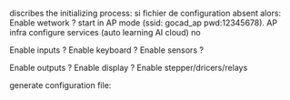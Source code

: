 discribes the initializing process:
si fichier de configuration absent alors:
  Enable wetwork ?
    start in AP mode (ssid: gocad_ap pwd:12345678).
      AP
      infra
        configure services (auto learning AI cloud)
      no

  Enable inputs ?
    Enable keyboard ?
    Enable sensors ?
  
  Enable outputs ?
    Enable display ?
    Enable stepper/dricers/relays

generate configuration file:
